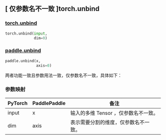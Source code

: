 ## [ 仅参数名不一致 ]torch.unbind
### [torch.unbind](https://pytorch.org/docs/stable/generated/torch.unbind.html?highlight=unbind#torch.unbind)

```python
torch.unbind(input,
             dim=0)
```

### [paddle.unbind](https://www.paddlepaddle.org.cn/documentation/docs/zh/develop/api/paddle/unbind_cn.html#unbind)

```python
paddle.unbind(x,
              axis=0)
```

两者功能一致且参数用法一致，仅参数名不一致，具体如下：

### 参数映射

| PyTorch       | PaddlePaddle | 备注                                                   |
| ------------- | ------------ | ------------------------------------------------------ |
| input         | x            | 输入的多维 Tensor ，仅参数名不一致。                   |
| dim           | axis         | 表示需要分割的维度，仅参数名不一致。 |
